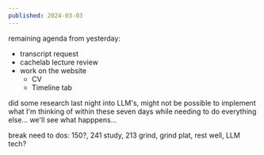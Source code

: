 ```yaml
---
published: 2024-03-03
---
```

remaining agenda from yesterday:
- transcript request
- cachelab lecture review
- work on the website
	- CV
	- Timeline tab

did some research last night into LLM's, might not be possible to implement what I'm thinking of within these seven days while needing to do everything else... we'll see what happpens...

break need to dos:
150?, 241 study, 213 grind, grind plat, rest well, LLM tech?     
